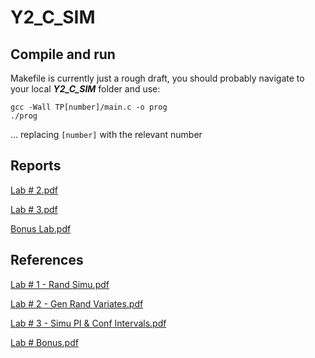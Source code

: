 # Y2_C_SIM

## Compile and run

Makefile is currently just a rough draft, you should probably navigate to your local ***Y2_C_SIM*** folder and use:
```
gcc -Wall TP[number]/main.c -o prog
./prog
```
... replacing `[number]` with the relevant number

## Reports

[Lab # 2.pdf](https://github.com/draialexis/Y2_C_SIM/files/8311054/tp2.pdf)

[Lab # 3.pdf](https://github.com/draialexis/Y2_C_SIM/files/8311055/tp3.pdf)

[Bonus Lab.pdf](https://github.com/draialexis/Y2_C_SIM/files/8311056/bonus_lab.pdf)

## References

[Lab # 1 - Rand Simu.pdf](https://github.com/draialexis/Y2_C_SIM/files/7962296/Lab.1.-.Rand.Simu_220118_163928.pdf)

[Lab # 2 - Gen Rand Variates.pdf](https://github.com/draialexis/Y2_C_SIM/files/8010004/Lab.2.-.Gen.Rand.Variates_220125_163338.pdf)

[Lab # 3 - Simu PI & Conf Intervals.pdf](https://github.com/draialexis/Y2_C_SIM/files/8051731/Lab.3.-.Simu.PI.Conf.Intervals.pdf)

[Lab # Bonus.pdf](https://github.com/draialexis/Y2_C_SIM/files/8311057/Lab.Bonus.decouverte.pdf)
